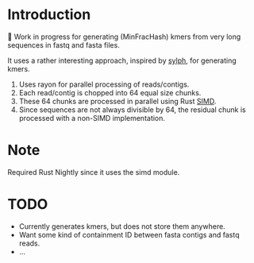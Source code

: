 
# Introduction
🚧 Work in progress for generating (MinFracHash) kmers from very long sequences in fastq and fasta files.

It uses a rather interesting approach, inspired by [sylph](https://github.com/bluenote-1577/sylph), for generating kmers.
  1. Uses rayon for parallel processing of reads/contigs.
  2. Each read/contig is chopped into 64 equal size chunks.
  3. These 64 chunks are processed in parallel using Rust [SIMD](https://doc.rust-lang.org/std/simd/type.u64x64.html).
  4. Since sequences are not always divisible by 64, the residual chunk is processed with a non-SIMD implementation.

# Note
Required Rust Nightly since it uses the simd module.

# TODO
* Currently generates kmers, but does not store them anywhere.
* Want some kind of containment ID between fasta contigs and fastq reads.
* ...
